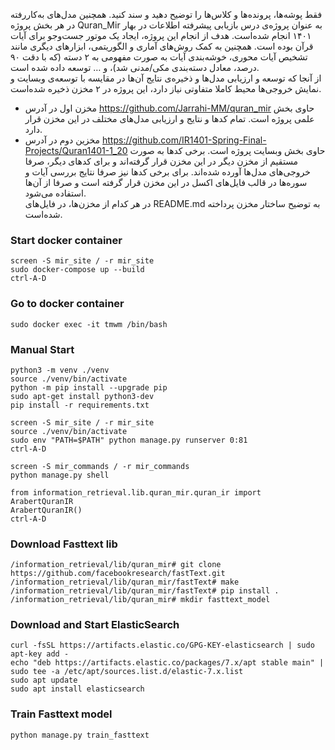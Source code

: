فقط پوشه‌ها، پرونده‌ها و کلاس‌ها را توضیح دهید و سند کنید. همچنین مدل‌های به‌کاررفته در هر بخش
پروژه Quran_Mir به عنوان پروژه‌ی درس بازیابی پیشرفته اطلاعات در بهار ۱۴۰۱ انجام شده‌است. هدف از انجام این پروژه، ایجاد یک موتور جست‌و‌جو برای آیات قرآن بوده است. همچنین به کمک روش‌های آماری و الگوریتمی، ابزارهای دیگری مانند تشخیص آیات محوری، خوشه‌بندی آیات به صورت مفهومی به ۲ دسته (که با دقت ۹۰ درصد، معادل دسته‌بندی مکی/مدنی شد)، و … توسعه داده شده است.<br />
از آنجا که توسعه و ارزیابی مدل‌ها و ذخیره‌ی نتایج آن‌ها در مقایسه با توسعه‌ی وبسایت و نمایش خروجی‌ها محیط کاملا متفاوتی نیاز دارد، این پروژه در ۲ مخزن ذخیره شده‌است.<br />
- مخزن اول در آدرس https://github.com/Jarrahi-MM/quran_mir حاوی بخش علمی پروژه است. تمام کد‌ها و نتایج و ارزیابی مدل‌های مختلف در این مخزن قرار دارد. <br />
- مخزین دوم در آدرس https://github.com/IR1401-Spring-Final-Projects/Quran1401-1_20 حاوی بخش وبسایت پروژه است. برخی کدها به صورت مستقیم از مخزن دیگر در این مخزن قرار گرفته‌اند و برای کدهای دیگر، صرفا خروجی‌های مدل‌ها آورده شده‌اند. برای برخی کدها نیز صرفا نتایج بررسی آیات و سوره‌ها در قالب فایل‌های اکسل در این مخزن قرار گرفته است و صرفا از آن‌ها استفاده می‌شود. <br />
در هر کدام از مخزن‌ها، در فایل‌های README.md به توضیح ساختار مخزن پرداخته شده‌است. <br />
### Start docker container
```shell
screen -S mir_site / -r mir_site
sudo docker-compose up --build
ctrl-A-D
```

### Go to docker container
```shell
sudo docker exec -it tmwm /bin/bash
```

### Manual Start
```shell
python3 -m venv ./venv
source ./venv/bin/activate
python -m pip install --upgrade pip
sudo apt-get install python3-dev
pip install -r requirements.txt

screen -S mir_site / -r mir_site
source ./venv/bin/activate
sudo env "PATH=$PATH" python manage.py runserver 0:81
ctrl-A-D

screen -S mir_commands / -r mir_commands
python manage.py shell

from information_retrieval.lib.quran_mir.quran_ir import ArabertQuranIR
ArabertQuranIR()
ctrl-A-D
```

### Download Fasttext lib
```shell
/information_retrieval/lib/quran_mir# git clone https://github.com/facebookresearch/fastText.git
/information_retrieval/lib/quran_mir/fastText# make
/information_retrieval/lib/quran_mir/fastText# pip install .
/information_retrieval/lib/quran_mir# mkdir fasttext_model
```

### Download and Start ElasticSearch
```shell
curl -fsSL https://artifacts.elastic.co/GPG-KEY-elasticsearch | sudo apt-key add -
echo "deb https://artifacts.elastic.co/packages/7.x/apt stable main" | sudo tee -a /etc/apt/sources.list.d/elastic-7.x.list
sudo apt update
sudo apt install elasticsearch
```

### Train Fasttext model
```shell
python manage.py train_fasttext
```
